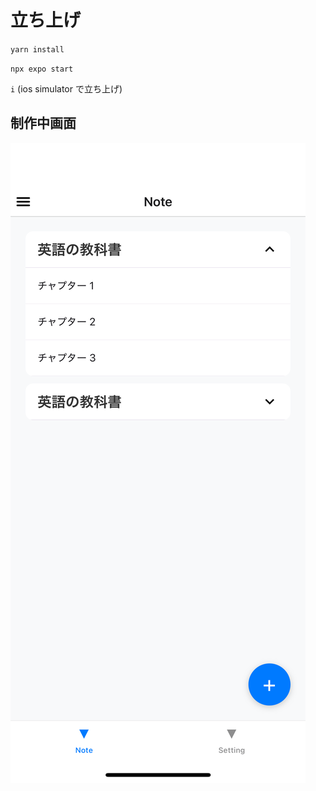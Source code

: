 # 立ち上げ

`yarn install`

`npx expo start`

`i` (ios simulator で立ち上げ)

## 制作中画面

![制作中画面](assets/images/IMG_1726.PNG)
